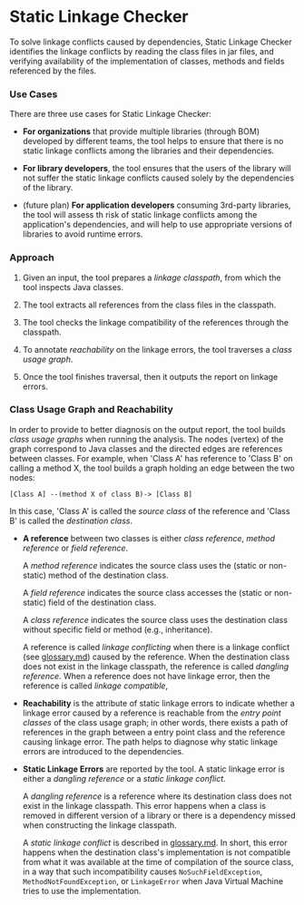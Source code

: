 Static Linkage Checker
======================

To solve linkage conflicts caused by dependencies, Static Linkage Checker identifies the linkage
conflicts by reading the class files in jar files, and verifying availability of the implementation
of classes, methods and fields referenced by the files.

### Use Cases

There are three use cases for Static Linkage Checker:

-  **For organizations** that provide multiple libraries (through BOM) developed by different teams,
  the tool helps to ensure that there is no static linkage conflicts among the libraries and their
  dependencies.

- **For library developers**, the tool ensures that the users of the library will not suffer the
  static linkage conflicts caused solely by the dependencies of the library.

- (future plan) **For application developers** consuming 3rd-party libraries, the tool will
  assess th risk of static linkage conflicts among the application's dependencies, and will help
  to use appropriate versions of libraries to avoid runtime errors.

### Approach

1. Given an input, the tool prepares a _linkage classpath_, from which the tool inspects Java
  classes.
  

2. The tool extracts all references from the class files in the classpath.

3. The tool checks the linkage compatibility of the references through the classpath.
  
4. To annotate _reachability_ on the linkage errors, the tool traverses a _class usage graph_.

5. Once the tool finishes traversal, then it outputs the report on linkage errors.


### Class Usage Graph and Reachability

In order to provide to better diagnosis on the output report, the tool builds _class usage
graphs_ when running the analysis. The nodes (vertex) of the graph correspond to Java classes
and the directed edges are references between classes. For example, when 'Class A' has reference
to 'Class B' on calling a method X, the tool builds a graph holding an edge between the two nodes:

    [Class A] --(method X of class B)-> [Class B]

In this case, 'Class A' is called the _source class_ of the reference and 'Class B' is called
the _destination class_.

- **A reference** between two classes is either _class reference_, _method reference_
  or _field reference_.

  A _method reference_ indicates the source class uses the (static or non-static) method of
  the destination class.

  A _field reference_ indicates the source class accesses the (static or non-static) field of
  the destination class.

  A _class reference_ indicates the source class uses the destination class without specific field 
  or method (e.g., inheritance).

  A reference is called _linkage conflicting_ when there is a linkage conflict
  (see [glossary.md](../library-best-practices/glossary.md)) caused by the reference.
  When the destination class does not exist in the linkage classpath, the reference is called
  _dangling reference_. When a reference does not have linkage error, then the reference is 
  called _linkage compatible_,

- **Reachability** is the attribute of static linkage errors to indicate whether a linkage
  error caused by a reference is reachable from the _entry point classes_ of the class usage
  graph; in other words, there exists a path of references in the graph between a entry point class
  and the reference causing linkage error. The path helps to diagnose why static linkage
  errors are introduced to the dependencies.

- **Static Linkage Errors** are reported by the tool. A static linkage error is either
  a _dangling reference_ or a _static linkage conflict_.

  A _dangling reference_ is a reference where its destination class does not exist in the 
  linkage classpath. This error happens when a class is removed in different version of a library or
  there is a dependency missed when constructing the linkage classpath.
  
  A _static linkage conflict_ is described in [glossary.md](../library-best-practices/glossary.md).
  In short, this error happens when the destination class's implementation is not compatible from
  what it was available at the time of compilation of the source class, in a way that such 
  incompatibility causes `NoSuchFieldException`, `MethodNotFoundException`, or `LinkageError` when
  Java Virtual Machine tries to use the implementation.
